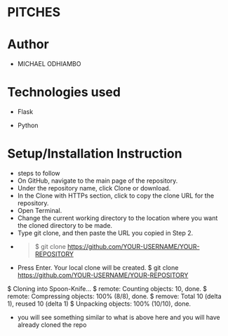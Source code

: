 # PITCHES

# Author
* MICHAEL ODHIAMBO

# Technologies used
* Flask

* Python

# Setup/Installation Instruction


* steps to follow
* On GitHub, navigate to the main page of the repository.
* Under the repository name, click Clone or download.
* In the Clone with HTTPs section, click to copy the clone URL for the repository.
* Open Terminal.
* Change the current working directory to the location where you want the cloned directory to be made.
* Type git clone, and then paste the URL you copied in Step 2.
*  > $ git clone https://github.com/YOUR-USERNAME/YOUR-REPOSITORY
*  Press Enter. Your local clone will be created. $ git clone https://github.com/YOUR-USERNAME/YOUR-REPOSITORY

$ Cloning into Spoon-Knife...
$ remote: Counting objects: 10, done.
$ remote: Compressing objects: 100% (8/8), done.
$ remove: Total 10 (delta 1), reused 10 (delta 1) 
$ Unpacking objects: 100% (10/10), done.
* you will see something similar to what is above here and you will have already cloned the repo